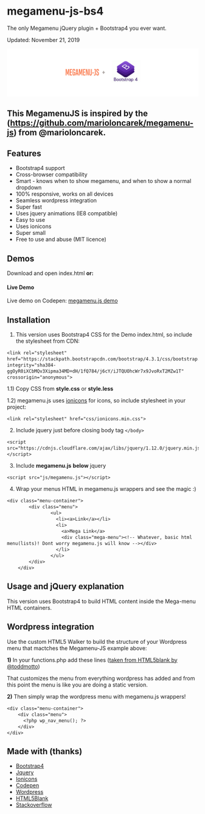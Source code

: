 # megamenu-js-bs4
The only Megamenu jQuery plugin + Bootstrap4 you ever want. 

Updated: November 21, 2019 

![Image of the Megamenu-JS](https://github.com/OrangeWacko/megamenu-js/blob/master/mega-menu-js.jpg)

## This MegamenuJS is inspired by the  (https://github.com/marioloncarek/megamenu-js) from @marioloncarek.


## Features
- Bootstrap4 support
- Cross-browser compatibility
- Smart - knows when to show megamenu, and when to show a normal dropdown
- 100% responsive, works on all devices
- Seamless wordpress integration
- Super fast
- Uses jquery animations (IE8 compatible)
- Easy to use
- Uses ionicons
- Super small
- Free to use and abuse (MIT licence)


## Demos
Download and open index.html **or:**
#### Live Demo
Live demo on Codepen:
[megamenu.js demo](https://codepen.io/orange_wacko/pen/wvvZaBK)



## Installation
1) This version uses Bootstrap4 CSS for the Demo index.html, so include the stylesheet from CDN: 
```
<link rel="stylesheet" href="https://stackpath.bootstrapcdn.com/bootstrap/4.3.1/css/bootstrap.min.css" integrity="sha384-ggOyR0iXCbMQv3Xipma34MD+dH/1fQ784/j6cY/iJTQUOhcWr7x9JvoRxT2MZw1T" crossorigin="anonymous">
```
1.1) Copy CSS from **style.css** or **style.less**

1.2) megamenu.js uses [ionicons](http://ionicons.com/) for icons, so include stylesheet in your project: 
```
<link rel="stylesheet" href="css/ionicons.min.css">
```

2) Include jquery just before closing body tag `</body>`
```
<script src="https://cdnjs.cloudflare.com/ajax/libs/jquery/1.12.0/jquery.min.js"></script>
```

3) Include **megamenu.js** **below** jquery
```
<script src="js/megamenu.js"></script>
```

4) Wrap your menus HTML in megamenu.js wrappers and see the magic :)

```
<div class="menu-container">
        <div class="menu">
                <ul>
                  <li><a>Link</a></li>
                  <li>
                    <a>Mega Link</a>
                    <div class="mega-menu"><!-- Whatever, basic html menu(lists)! Dont worry megamenu.js will know --></div>
                  </li>
                </ul>
        </div>
    </div>
```


## Usage and jQuery explanation
This version uses Bootstrap4 to build HTML content inside the Mega-menu HTML containers. 


## Wordpress integration
Use the custom HTML5 Walker to build the structure of your Wordpress menu that mactches the Megamenu-JS example above:

**1)** In your functions.php add these lines ([taken from HTML5blank by @toddmotto](https://github.com/toddmotto/html5blank))

That customizes the menu from everything wordpress has added and from this point the menu is like you are doing a static version.

**2)** Then simply wrap the wordpress menu with megamenu.js wrappers!

```
<div class="menu-container">
    <div class="menu">
      <?php wp_nav_menu(); ?>
    </div>
</div>
```

## Made with (thanks)
- [Bootstrap4](https://getbootstrap.com/)
- [Jquery](http://jquery.com/)
- [Ionicons](http://ionicons.com/)
- [Codepen](http://codepen.io)
- [Wordpress](https://codex.wordpress.org/)
- [HTML5Blank](https://github.com/toddmotto/html5blank)
- [Stackoverflow](stackoverflow.com)
